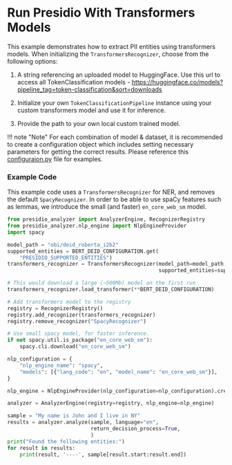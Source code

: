 # Run Presidio With Transformers Models

This example demonstrates how to extract PII entities using transformers models.
When initializing the `TransformersRecognizer`, choose from the following options:
1. A string referencing an uploaded model to HuggingFace. Use this url to access all TokenClassification models - https://huggingface.co/models?pipeline_tag=token-classification&sort=downloads

2. Initialize your own `TokenClassificationPipeline` instance using your custom transformers model and use it for inference.

3. Provide the path to your own local custom trained model.

!!! note "Note"
For each combination of model & dataset, it is recommended to create a configuration object which includes setting necessary parameters for getting the correct results. Please reference this [configuraion.py](configuration.py) file for examples.




### Example Code

This example code uses a `TransformersRecognizer` for NER, and removes the default `SpacyRecognizer`.
In order to be able to use spaCy features such as lemmas, we introduce the small (and faster) `en_core_web_sm` model.

```python
from presidio_analyzer import AnalyzerEngine, RecognizerRegistry
from presidio_analyzer.nlp_engine import NlpEngineProvider
import spacy

model_path = "obi/deid_roberta_i2b2"
supported_entities = BERT_DEID_CONFIGURATION.get(
    "PRESIDIO_SUPPORTED_ENTITIES")
transformers_recognizer = TransformersRecognizer(model_path=model_path,
                                                 supported_entities=supported_entities)

# This would download a large (~500Mb) model on the first run
transformers_recognizer.load_transformer(**BERT_DEID_CONFIGURATION)

# Add transformers model to the registry
registry = RecognizerRegistry()
registry.add_recognizer(transformers_recognizer)
registry.remove_recognizer("SpacyRecognizer")

# Use small spacy model, for faster inference.
if not spacy.util.is_package("en_core_web_sm"):
    spacy.cli.download("en_core_web_sm")

nlp_configuration = {
    "nlp_engine_name": "spacy",
    "models": [{"lang_code": "en", "model_name": "en_core_web_sm"}],
}

nlp_engine = NlpEngineProvider(nlp_configuration=nlp_configuration).create_engine()

analyzer = AnalyzerEngine(registry=registry, nlp_engine=nlp_engine)

sample = "My name is John and I live in NY"
results = analyzer.analyze(sample, language="en",
                           return_decision_process=True,
                           )
print("Found the following entities:")
for result in results:
    print(result, '----', sample[result.start:result.end])
```
